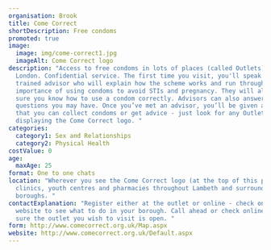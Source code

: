 ```yaml
---
organisation: Brook
title: Come Correct
shortDescription: Free condoms
promoted: true
image:
  image: img/come-correct1.jpg
  imageAlt: Come Correct logo
description: "Access to free condoms in lots of places (called Outlets) across
  London. Confidential service. The first time you visit, you'll speak with a
  trained advisor who will explain how the scheme works and run through the
  importance of using condoms to avoid STIs and pregnancy. They will also make
  sure you know how to use a condom correctly. Advisors can also answer
  questions you may have. Once you’ve met an advisor, you’ll be given a card so
  that you can collect condoms or get advice - just look for any Outlet
  displaying the Come Correct logo. "
categories:
  category1: Sex and Relationships
  category2: Physical Health
costValue: 0
age:
  maxAge: 25
format: One to one chats
location: "Wherever you see the Come Correct logo (at the top of this page) in
  clinics, youth centres and pharmacies throughout Lambeth and surrounding
  boroughs. "
contactExplanation: "Register either at the outlet or online - check on the
  website to see what to do in your borough. Call ahead or check online to make
  sure the outlet you wish to visit is open. "
form: http://www.comecorrect.org.uk/Map.aspx
website: http://www.comecorrect.org.uk/Default.aspx
---
```

